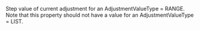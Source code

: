 Step value of current adjustment for an AdjustmentValueType = RANGE. Note that this property should not have a value for an AdjustmentValueType = LIST.
